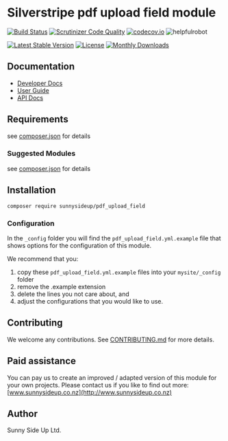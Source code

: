# Silverstripe pdf upload field module
[![Build Status](https://travis-ci.org/sunnysideup/silverstripe-pdf_upload_field.svg?branch=master)](https://travis-ci.org/sunnysideup/silverstripe-pdf_upload_field)
[![Scrutinizer Code Quality](https://scrutinizer-ci.com/g/sunnysideup/silverstripe-pdf_upload_field/badges/quality-score.png?b=master)](https://scrutinizer-ci.com/g/sunnysideup/silverstripe-pdf_upload_field/?branch=master)
[![codecov.io](https://codecov.io/github/sunnysideup/silverstripe-pdf_upload_field/coverage.svg?branch=master)](https://codecov.io/github/sunnysideup/silverstripe-pdf_upload_field?branch=master)
![helpfulrobot](https://helpfulrobot.io/sunnysideup/pdf_upload_field/badge)

[![Latest Stable Version](https://poser.pugx.org/sunnysideup/pdf_upload_field/version)](https://packagist.org/packages/sunnysideup/pdf_upload_field)
[![License](https://poser.pugx.org/sunnysideup/pdf_upload_field/license)](https://packagist.org/packages/sunnysideup/pdf_upload_field)
[![Monthly Downloads](https://poser.pugx.org/sunnysideup/pdf_upload_field/d/monthly)](https://packagist.org/packages/sunnysideup/pdf_upload_field)


## Documentation



 * [Developer Docs](docs/en/INDEX.md)
 * [User Guide](docs/en/userguide.md)
 * [API Docs](http://docs.ssmods.com/sunnysideup/pdf_upload_field)

## Requirements



see [composer.json](composer.json) for details

### Suggested Modules



see [composer.json](composer.json) for details


## Installation


```
composer require sunnysideup/pdf_upload_field
```

### Configuration



In the `_config` folder you will find the `pdf_upload_field.yml.example`
file that shows options for the configuration of this module.

We recommend that you:

  1. copy these `pdf_upload_field.yml.example` files into your
`mysite/_config` folder
  2. remove the .example extension
  3. delete the lines you not care about, and
  4. adjust the configurations that you would like to use.


## Contributing



We welcome any contributions. See [CONTRIBUTING.md](CONTRIBUTING.md) for more details.

## Paid assistance



You can pay us to create an improved / adapted version of this module for your own projects.  Please contact us if you like to find out more: [www.sunnysideup.co.nz](http://www.sunnysideup.co.nz)

## Author



Sunny Side Up Ltd.
